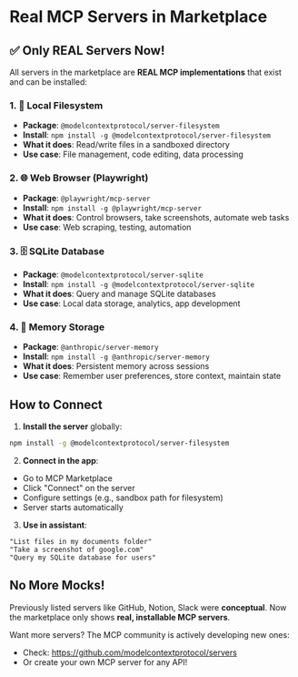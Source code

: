 # Real MCP Servers in Marketplace

## ✅ Only REAL Servers Now!

All servers in the marketplace are **REAL MCP implementations** that exist and can be installed:

### 1. 📁 **Local Filesystem**
- **Package**: `@modelcontextprotocol/server-filesystem`
- **Install**: `npm install -g @modelcontextprotocol/server-filesystem`
- **What it does**: Read/write files in a sandboxed directory
- **Use case**: File management, code editing, data processing

### 2. 🌐 **Web Browser (Playwright)**
- **Package**: `@playwright/mcp-server`
- **Install**: `npm install -g @playwright/mcp-server`
- **What it does**: Control browsers, take screenshots, automate web tasks
- **Use case**: Web scraping, testing, automation

### 3. 🗄️ **SQLite Database**
- **Package**: `@modelcontextprotocol/server-sqlite`
- **Install**: `npm install -g @modelcontextprotocol/server-sqlite`
- **What it does**: Query and manage SQLite databases
- **Use case**: Local data storage, analytics, app development

### 4. 🧠 **Memory Storage**
- **Package**: `@anthropic/server-memory`
- **Install**: `npm install -g @anthropic/server-memory`
- **What it does**: Persistent memory across sessions
- **Use case**: Remember user preferences, store context, maintain state

## How to Connect

1. **Install the server** globally:
```bash
npm install -g @modelcontextprotocol/server-filesystem
```

2. **Connect in the app**:
- Go to MCP Marketplace
- Click "Connect" on the server
- Configure settings (e.g., sandbox path for filesystem)
- Server starts automatically

3. **Use in assistant**:
```
"List files in my documents folder"
"Take a screenshot of google.com"
"Query my SQLite database for users"
```

## No More Mocks!

Previously listed servers like GitHub, Notion, Slack were **conceptual**. 
Now the marketplace only shows **real, installable MCP servers**.

Want more servers? The MCP community is actively developing new ones:
- Check: https://github.com/modelcontextprotocol/servers
- Or create your own MCP server for any API!